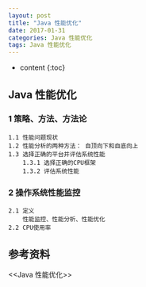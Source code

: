 ```yaml
---
layout: post
title: "Java 性能优化"
date: 2017-01-31
categories: Java 性能优化
tags: Java 性能优化
---
```


* content
{:toc}

## Java 性能优化


### 1 策略、方法、方法论

	1.1 性能问题现状
	1.2 性能分析的两种方法： 自顶向下和自底向上
	1.3 选择正确的平台并评估系统性能
		1.3.1 选择正确的CPU框架
		1.3.2 评估系统性能

### 2 操作系统性能监控

	2.1 定义
		性能监控、性能分析、性能优化
	2.2 CPU使用率
		
















## 参考资料

<<Java 性能优化>>